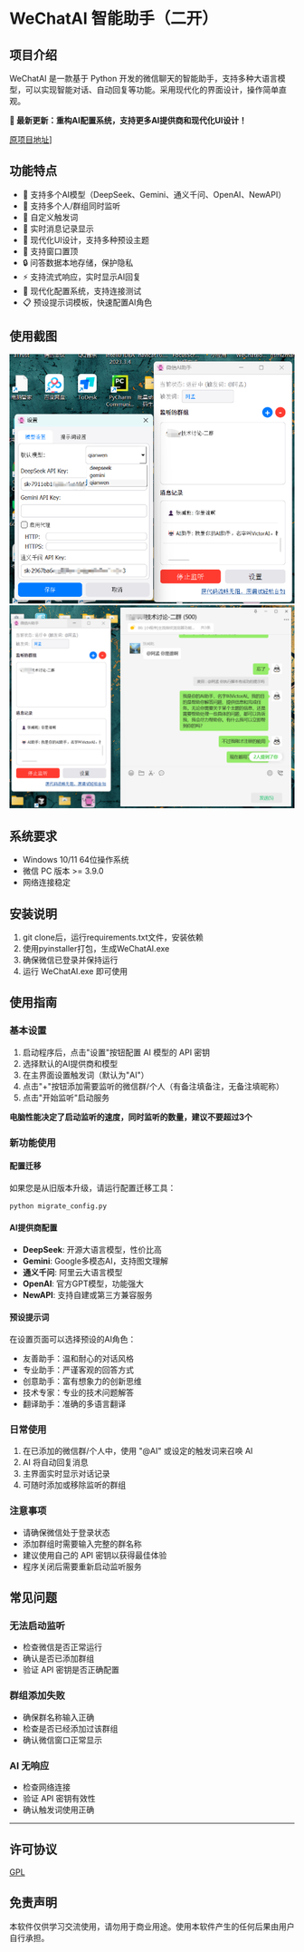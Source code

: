 # WeChatAI 智能助手（二开）

## 项目介绍
WeChatAI 是一款基于 Python 开发的微信聊天的智能助手，支持多种大语言模型，可以实现智能对话、自动回复等功能。采用现代化的界面设计，操作简单直观。

**🎉 最新更新：重构AI配置系统，支持更多AI提供商和现代化UI设计！**

[原项目地址](https://github.com/Vita0519/WeChatAI)]

## 功能特点
- 🤖 支持多个AI模型（DeepSeek、Gemini、通义千问、OpenAI、NewAPI）
- 👥 支持多个人/群组同时监听
- 🎯 自定义触发词
- 📝 实时消息记录显示
- 🎨 现代化UI设计，支持多种预设主题
- 📌 支持窗口置顶
- 🔒 问答数据本地存储，保护隐私
- ⚡ 支持流式响应，实时显示AI回复
- 🔧 现代化配置系统，支持连接测试
- 📋 预设提示词模板，快速配置AI角色
  
## 使用截图
![基本配置](image/配置1.png)
![使用截图](image/使用截图.png)

## 系统要求
- Windows 10/11 64位操作系统
- 微信 PC 版本 >= 3.9.0
- 网络连接稳定

## 安装说明
1. git clone后，运行requirements.txt文件，安装依赖
2. 使用pyinstaller打包，生成WeChatAI.exe
3. 确保微信已登录并保持运行
4. 运行 WeChatAI.exe 即可使用


## 使用指南

### 基本设置
1. 启动程序后，点击"设置"按钮配置 AI 模型的 API 密钥
2. 选择默认的AI提供商和模型
3. 在主界面设置触发词（默认为"AI"）
4. 点击"+"按钮添加需要监听的微信群/个人（有备注填备注，无备注填昵称）
5. 点击"开始监听"启动服务

**电脑性能决定了启动监听的速度，同时监听的数量，建议不要超过3个**

### 新功能使用

#### 配置迁移
如果您是从旧版本升级，请运行配置迁移工具：
```bash
python migrate_config.py
```

#### AI提供商配置
- **DeepSeek**: 开源大语言模型，性价比高
- **Gemini**: Google多模态AI，支持图文理解
- **通义千问**: 阿里云大语言模型
- **OpenAI**: 官方GPT模型，功能强大
- **NewAPI**: 支持自建或第三方兼容服务

#### 预设提示词
在设置页面可以选择预设的AI角色：
- 友善助手：温和耐心的对话风格
- 专业助手：严谨客观的回答方式
- 创意助手：富有想象力的创新思维
- 技术专家：专业的技术问题解答
- 翻译助手：准确的多语言翻译

### 日常使用
1. 在已添加的微信群/个人中，使用 "@AI" 或设定的触发词来召唤 AI
2. AI 将自动回复消息
3. 主界面实时显示对话记录
4. 可随时添加或移除监听的群组

### 注意事项
- 请确保微信处于登录状态
- 添加群组时需要输入完整的群名称
- 建议使用自己的 API 密钥以获得最佳体验
- 程序关闭后需要重新启动监听服务

## 常见问题

### 无法启动监听
- 检查微信是否正常运行
- 确认是否已添加群组
- 验证 API 密钥是否正确配置

### 群组添加失败
- 确保群名称输入正确
- 检查是否已经添加过该群组
- 确认微信窗口正常显示

### AI 无响应
- 检查网络连接
- 验证 API 密钥有效性
- 确认触发词使用正确



---


## 许可协议
[GPL](https://opensource.org/license/gpl-1-0)

## 免责声明
本软件仅供学习交流使用，请勿用于商业用途。使用本软件产生的任何后果由用户自行承担。
